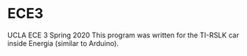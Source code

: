 # ECE3
UCLA ECE 3 Spring 2020
This program was written for the TI-RSLK car inside Energia (similar to Arduino).
